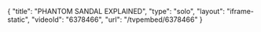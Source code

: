 {
    "title": "PHANTOM SANDAL EXPLAINED",
    "type": "solo",
    "layout": "iframe-static",
    "videoId": "6378466",
    "url": "\/tvpembed\/6378466"
}